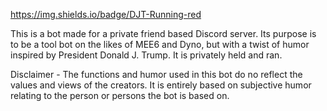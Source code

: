https://img.shields.io/badge/DJT-Running-red

This is a bot made for a private friend based Discord server. Its purpose is to be a tool bot on the likes of MEE6 and Dyno, but with a twist of humor inspired by President Donald J. Trump. It is privately held and ran.

Disclaimer - The functions and humor used in this bot do no reflect the values and views of the creators. It is entirely based on subjective humor relating to the person or persons the bot is based on.
